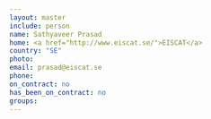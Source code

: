```yaml
---
layout: master
include: person
name: Sathyaveer Prasad
home: <a href="http://www.eiscat.se/">EISCAT</a>
country: "SE"
photo:
email: prasad@eiscat.se
phone:
on_contract: no
has_been_on_contract: no
groups:
---
```

